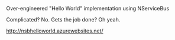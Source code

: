 Over-engineered "Hello World" implementation using NServiceBus

Complicated? No. Gets the job done? Oh yeah.

http://nsbhelloworld.azurewebsites.net/
